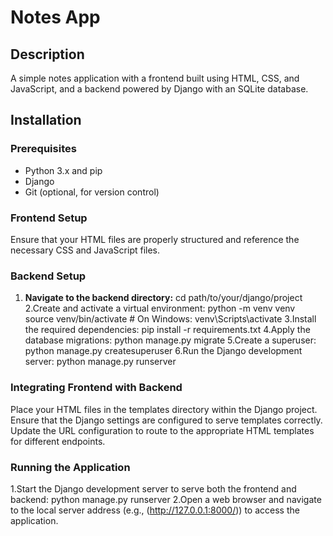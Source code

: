 # Notes App

## Description
A simple notes application with a frontend built using HTML, CSS, and JavaScript, and a backend powered by Django with an SQLite database.

## Installation

### Prerequisites
- Python 3.x and pip
- Django
- Git (optional, for version control)

### Frontend Setup
Ensure that your HTML files are properly structured and reference the necessary CSS and JavaScript files.

### Backend Setup
1. **Navigate to the backend directory:**
   cd path/to/your/django/project
2.Create and activate a virtual environment:
  python -m venv venv
  source venv/bin/activate  # On Windows: venv\Scripts\activate
3.Install the required dependencies:
  pip install -r requirements.txt
4.Apply the database migrations:
  python manage.py migrate
5.Create a superuser:
  python manage.py createsuperuser
6.Run the Django development server:
  python manage.py runserver

### Integrating Frontend with Backend
Place your HTML files in the templates directory within the Django project.
Ensure that the Django settings are configured to serve templates correctly.
Update the URL configuration to route to the appropriate HTML templates for different endpoints.

### Running the Application
1.Start the Django development server to serve both the frontend and backend:
  python manage.py runserver
2.Open a web browser and navigate to the local server address (e.g., (http://127.0.0.1:8000/)) to access the application.
